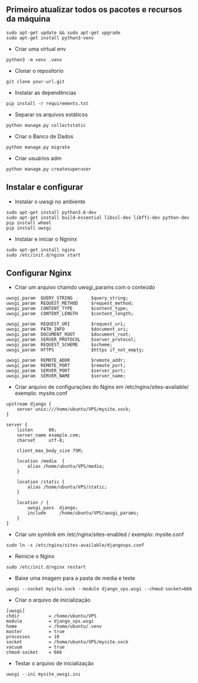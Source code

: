 ## Primeiro atualizar todos os pacotes e recursos da máquina
```
sudo apt-get update && sudo apt-get upgrade
sudo apt-get install python3-venv
```

* Criar uma virtual env

`python3 -m venv .venv`

* Clonar o repositorio

`git clone your-url.git`

* Instalar as dependências

`pip install -r requirements.txt`

* Separar os arquivos estáticos 

`python manage.py collectstatic`

* Criar o Banco de Dados

`python manage.py migrate`

* Criar usuários adm

`python manage.py createsuperuser`

## Instalar e configurar

* Instalar o uwsgi no ambiente

```
sudo apt-get install python3.6-dev
sudo apt-get install build-essential libssl-dev libffi-dev python-dev
pip install wheel
pip install uwsgi
```

* Instalar e iniciar o Ngninx
```
sudo apt-get install nginx
sudo /etc/init.d/nginx start
```

## Configurar Nginx

* Criar um arquivo chamdo uwsgi_params com o conteúdo
```
uwsgi_param  QUERY_STRING       $query_string;
uwsgi_param  REQUEST_METHOD     $request_method;
uwsgi_param  CONTENT_TYPE       $content_type;
uwsgi_param  CONTENT_LENGTH     $content_length;

uwsgi_param  REQUEST_URI        $request_uri;
uwsgi_param  PATH_INFO          $document_uri;
uwsgi_param  DOCUMENT_ROOT      $document_root;
uwsgi_param  SERVER_PROTOCOL    $server_protocol;
uwsgi_param  REQUEST_SCHEME     $scheme;
uwsgi_param  HTTPS              $https if_not_empty;

uwsgi_param  REMOTE_ADDR        $remote_addr;
uwsgi_param  REMOTE_PORT        $remote_port;
uwsgi_param  SERVER_PORT        $server_port;
uwsgi_param  SERVER_NAME        $server_name;
```

* Criar arquivo de configurações do Nginx em /etc/nginx/sites-available/ exemplo: mysite.conf

```
upstream django {
    server unix:///home/ubuntu/VPS/mysite.sock; 
}

server {
    listen      80;
    server_name example.com;
    charset     utf-8;

    client_max_body_size 75M; 

    location /media  {
        alias /home/ubuntu/VPS/media; 
    }

    location /static {
        alias /home/ubuntu/VPS/static;
    }

    location / {
        uwsgi_pass  django;
        include     /home/ubuntu/VPS/uwsgi_params; 
    }
}
```

* Criar um symlink em /etc/nginx/sites-enabled
/ exemplo: mysite.conf

`sudo ln -s /etc/nginx/sites-available/djangovps.conf`

* Reinicie o Nginx

`sudo /etc/init.d/nginx restart`


* Baixe uma imagem para a pasta de media e teste

`uwsgi --socket mysite.sock --module django_vps.wsgi --chmod-socket=666`

* Criar o arquivo de inicialização

```
[uwsgi]
chdir           = /home/ubuntu/VPS
module          = django_vps.wsgi
home            = /home/ubuntu/.venv
master          = true
processes       = 10
socket          = /home/ubuntu/VPS/mysite.sock
vacuum          = true
chmod-socket    = 666
```

* Testar o arquivo de inicialização

`uwsgi --ini mysite_uwsgi.ini`
